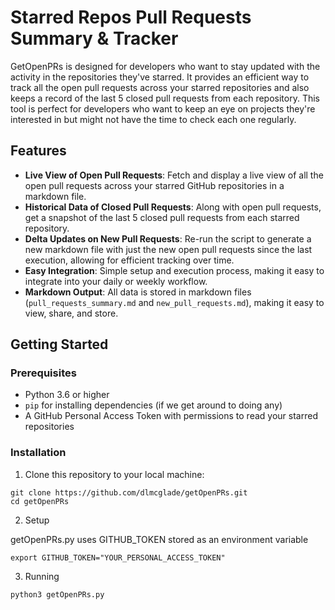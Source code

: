 # Starred Repos Pull Requests Summary & Tracker

GetOpenPRs is designed for developers who want to stay updated with the activity in the repositories they've starred. It provides an efficient way to track all the open pull requests across your starred repositories and also keeps a record of the last 5 closed pull requests from each repository. This tool is perfect for developers who want to keep an eye on projects they're interested in but might not have the time to check each one regularly.

## Features

- **Live View of Open Pull Requests**: Fetch and display a live view of all the open pull requests across your starred GitHub repositories in a markdown file.
- **Historical Data of Closed Pull Requests**: Along with open pull requests, get a snapshot of the last 5 closed pull requests from each starred repository.
- **Delta Updates on New Pull Requests**: Re-run the script to generate a new markdown file with just the new open pull requests since the last execution, allowing for efficient tracking over time.
- **Easy Integration**: Simple setup and execution process, making it easy to integrate into your daily or weekly workflow.
- **Markdown Output**: All data is stored in markdown files (`pull_requests_summary.md` and `new_pull_requests.md`), making it easy to view, share, and store.

## Getting Started

### Prerequisites

- Python 3.6 or higher
- `pip` for installing dependencies (if we get around to doing any)
- A GitHub Personal Access Token with permissions to read your starred repositories

### Installation

1. Clone this repository to your local machine:

```
git clone https://github.com/dlmcglade/getOpenPRs.git
cd getOpenPRs
```

2. Setup

getOpenPRs.py uses GITHUB_TOKEN stored as an environment variable

```
export GITHUB_TOKEN="YOUR_PERSONAL_ACCESS_TOKEN"
```


3. Running

```
python3 getOpenPRs.py
```
